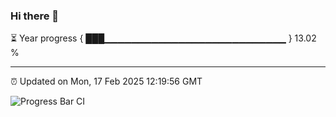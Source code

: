 ### Hi there 👋

⏳ Year progress { ███▁▁▁▁▁▁▁▁▁▁▁▁▁▁▁▁▁▁▁▁▁▁▁▁▁▁▁ } 13.02 %

---

⏰ Updated on Mon, 17 Feb 2025 12:19:56 GMT

![Progress Bar CI](https://github.com/Shyam-Makwana/GitHub-Actions-Demo/workflows/Progress%20Bar%20CI/badge.svg)

